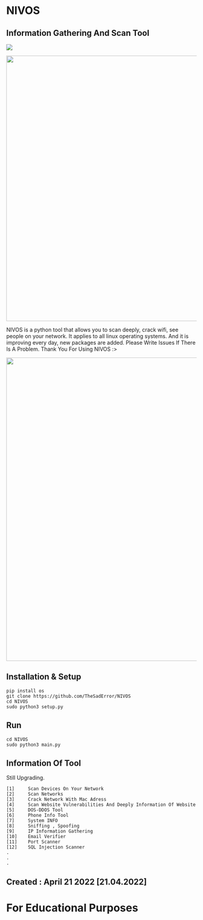 
# NIVOS
## Information Gathering And Scan Tool

![](https://visitor-badge.glitch.me/badge?page_id=TheSadError.TheSadError)
<div>
  <p align="center">
    <img src="https://github.com/TheSadError/NIVOS/blob/main/Images/c.png" width="700"> 
  </p>
</div>
NIVOS is a python tool that allows you to scan deeply, crack wifi, see people on your network. It applies to all linux operating systems. And it is improving every day, new packages are added. Please Write Issues If There Is A Problem. Thank You For Using NIVOS :>

<div>
  <p align="center">
    <img src="https://github.com/TheSadError/NIVOS/blob/main/Images/s5.png" width="800"> 
  </p>
</div>

## Installation & Setup
```
pip install os
git clone https://github.com/TheSadError/NIVOS
cd NIVOS
sudo python3 setup.py
```

## Run
```
cd NIVOS
sudo python3 main.py
```

## Information Of Tool

Still Upgrading.
```
[1]     Scan Devices On Your Network
[2]     Scan Networks 
[3]     Crack Network With Mac Adress
[4]     Scan Website Vulnerabilities And Deeply Information Of Website
[5]     DOS-DDOS Tool
[6]     Phone Info Tool
[7]     System INFO
[8]     Sniffing , Spoofing
[9]     IP Information Gathering
[10]    Email Verifier
[11]    Port Scanner
[12]    SQL Injection Scanner
.
.
.
```
## Created : April 21 2022 [21.04.2022]

# For Educational Purposes
